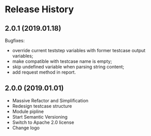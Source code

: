# Release History

## 2.0.1 (2019.01.18)

Bugfixes:

- override current teststep variables with former testcase output variables;
- make compatible with testcase name is empty;
- skip undefined variable when parsing string content;
- add request method in report.

## 2.0.0 (2019.01.01)

- Massive Refactor and Simplification
- Redesign testcase structure
- Module pipline
- Start Semantic Versioning
- Switch to Apache 2.0 license
- Change logo
